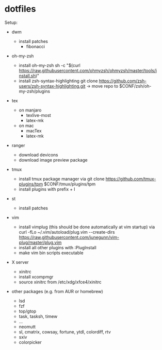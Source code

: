 # dotfiles

Setup:
   
* dwm 
    * install patches
        * fibonacci

* oh-my-zsh
    * install oh-my-zsh 
        sh -c "$(curl https://raw.githubusercontent.com/ohmyzsh/ohmyzsh/master/tools/install.sh)"
    * install zsh-syntax-highlighting
        git clone https://github.com/zsh-users/zsh-syntax-highlighting.git
        -> move repo to $CONF/zsh/oh-my-zsh/plugins
* tex
    * on manjaro
        * texlive-most
        * latex-mk
    * on mac
        * macTex
        * latex-mk

* ranger
    * download devicons
    * download image preview package

* tmux
    * install tmux package manager via
        git clone https://github.com/tmux-plugins/tpm $CONF/tmux/plugins/tpm
    * install plugins with 
        prefix + I

* st 
    * install patches
    
* vim
    * install vimplug (this should be done automatically at vim startup) via
        curl -fLo ~/.vim/autoload/plug.vim --create-dirs \
        https://raw.githubusercontent.com/junegunn/vim-plug/master/plug.vim
    * install all other plugins with
        :PlugInstall 
    * make vim bin scripts executable

* X server
    * xinitrc
    * install xcompmgr
    * source xinitrc from /etc/xdg/xfce4/xinitrc

* other packages (e.g. from AUR or homebrew)
    * lsd
    * fzf
    * top/gtop
    * task, tasksh, timew
    * ...
    * neomutt
    * sl, cmatrix, cowsay, fortune, ytdl, colordiff, rtv
    * sxiv
    * colorpicker
